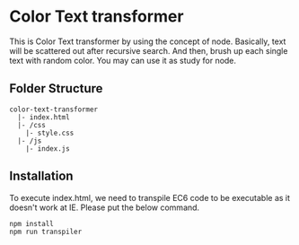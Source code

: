 Color Text transformer
=================
This is Color Text transformer by using the concept of node. Basically, text will be scattered out after recursive search. And then, brush up each single text with random color. You may can use it as study for node.

Folder Structure
-------------
```
color-text-transformer
  |- index.html 
  |- /css
    |- style.css
  |- /js
    |- index.js
```

Installation
-------------
To execute index.html, we need to transpile EC6 code to be executable as it doesn't work at IE. Please put the below command.
```
npm install
npm run transpiler
```

